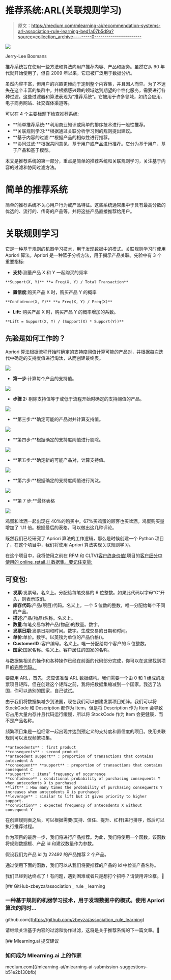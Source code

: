 # 推荐系统:ARL(关联规则学习)

> 原文：<https://medium.com/mlearning-ai/recommendation-systems-arl-association-rule-learning-bed1a07b5d9a?source=collection_archive---------0----------------------->

![](img/997723b2ee98ea0c70f1f68b13c25869.png)

Jerry-Lee Bosmans

推荐系统旨在使用一些方法和算法向用户推荐内容、产品和服务。虽然它从 90 年代就开始使用了，但自 2009 年以来，它已被广泛用于数据分析。

虽然内容丰富，但用户的兴趣更倾向于定制整个内容集，并且因人而异。为了不迷失在这个丰富的集群中，并根据感兴趣的领域达到期望的个性化服务，需要进行各种过滤。这些过滤器和算法表现为“推荐系统”。它被用于许多领域，如约会应用、电子商务网站、社交媒体渠道等。

可以在 4 个主要标题下检查推荐系统:

*   **简单推荐系统:**利用商业知识或简单的排序技术进行一般性推荐。
*   **关联规则学习:**根据通过关联分析学习到的规则提出建议。
*   **基于内容的过滤:**根据产品的相似性进行推荐。
*   **协同过滤:**根据共同意见，基于用户或产品进行推荐。它分为基于用户、基于产品和基于模型。

本文是推荐系统的第一部分，重点是简单的推荐系统和关联规则学习，关注基于内容的过滤和协同过滤方法。

# 简单的推荐系统

简单的推荐系统不关心用户行为或产品特征。这些系统通常集中于具有最高分数的优选的、流行的、传奇的产品等。并将这些产品直接推荐给用户。

# 关联规则学习

它是一种基于规则的机器学习技术，用于发现数据中的模式。关联规则学习时使用 Apriori 算法。Apriori 是一种篮子分析方法，用于揭示产品关联。先验中有 3 个重要指标:

*   **支持**:测量产品 X 和 Y 一起购买的频率

```
**Support(X, Y)** **= Freq(X, Y) / Total Transaction**
```

*   **置信度**:购买产品 X 时，购买产品 Y 的概率

```
**Confidence(X, Y)** **= Freq(X, Y) / Freq(X)**
```

*   **Lift:** 购买产品 X 时，购买产品 Y 的概率增加的系数。

```
**Lift = Support(X, Y) / (Support(X) * Support(Y))**
```

## 先验是如何工作的？

Apriori 算法根据流程开始时确定的支持度阈值计算可能的产品对，并根据每次迭代中确定的支持度值进行淘汰，从而创建最终表。

![](img/2a8f7654aaa809c8105215a5334e4ee0.png)

*   **第一步**:计算每个产品的支持值。

![](img/b6fe3c8c989f210c0ed1ebe43faffc34.png)

*   **步骤 2:** 剔除支持值等于或低于流程开始时确定的支持阈值的产品。

![](img/17d4fc3463904a06914779d03015c3b1.png)

*   **第三步:**确定可能的产品对并计算支持值。

![](img/87cf9686eb347387ff84b7ecc24d20e1.png)

*   **第四步:**根据确定的支持度阈值进行剔除。

![](img/3305b712719f07188cabbfd0728231e4.png)

*   **第五步:**确定新的可能产品对，计算支持值。

![](img/99c270f0c0185905aade886006df4add.png)

*   **第六步:**根据确定的支持度阈值进行淘汰。

![](img/022061922c309ffbd89574953387ac66.png)

*   **第 7 步:**最终表格

![](img/c5eee9dc7c3c8cf714d775ff98696f99.png)

鸡蛋和啤酒一起出现在 40%的购买中。67%买鸡蛋的顾客也买啤酒。鸡蛋购买量增加了 1.11 倍。根据最后的表格，可以做出这几种评论。

既然我们已经研究了 Apriori 算法的工作逻辑，那么是时候创建一个 Python 项目了，在这个项目中，我们将使用 Apriori 算法实现关联规则学习。

在这个项目中，我将使用之前在 RFM 和 CLTV[(客户终身价值)](/the-modern-scientist/crm-analytics-cltv-customer-lifetime-value-6a02825d7cbe)项目的[客户细分中使用的 online_retail_II 数据集。要记住变量:](/@zbeyza/crm-analytics-customer-segmentation-with-rfm-208ddc10c623)

## 可变包:

*   **发票**:发票号。名义上。分配给每笔交易的 6 位整数。如果此代码以字母“C”开头，则表示取消。
*   **库存代码**:产品(项目)代码。名义上。一个 5 位数的整数，唯一分配给每个不同的产品。
*   **描述**:产品(物品)名称。名义上。
*   **数量**:每笔交易每种产品(物品)的数量。数字。
*   **发票日期**:发票日期和时间。数字。生成交易的日期和时间。
*   **单价**:单价。数字。以英镑为单位的产品价格()。
*   **CustomerID** :客户编号。名义上。唯一分配给每个客户的 5 位整数。
*   **国家**:国家名称。名义上。客户居住的国家的名称。

与数据集相关的操作和各种操作已经在前面的代码部分完成，你可以在这里找到项目[的完整代码。](https://github.com/zbeyza/association_rule_learning)

要应用 ARL，首先，您应该准备 ARL 数据结构。我们需要一个由 0 和 1 组成的发票项目矩阵，但在创建这个矩阵之前，我将把数据集缩减到一个国家。我选了法国，你可以选别的国家，自己试试。

由于我们将数据集减少到法国，现在我们可以创建发票项目矩阵。我们可以将 StockCode 和 Description 都作为 Item，但是将 Description 作为 Item 会导致它占用大量内存并且代码运行缓慢，所以将 StockCode 作为 Item 会更健康，而不是产品名称。

频繁项目集是一组经常一起出现并达到预定义的支持度和置信度的项目。使用关联规则可以发现频繁项集。

```
**antecedents** : first product
**consequents** : second product
**antecedent support** : proportion of transactions that contains antecedent A
**consequent** **support** : proportion of transactions that contains consequent C
**support** : items’ frequency of occurrence
**confidence** : conditional probability of purchasing consequents Y 
when antecedents X is purchased
**lift** : How many times the probability of purchasing consequents Y 
increases when antecedents X is purchased
**leverage** : similar to lift but it gives priority to higher support.
**conviction** : expected frequency of antecedents X without consequent Y
```

在创建规则表之后，可以根据需要(支持、信任、提升、杠杆)进行排序，然后可以执行推荐过程。

作为项目的最后一步，我们将进行产品推荐。为此，我们将使用一个函数，该函数将规则数据框、产品 id 和建议数量作为参数。

假设我们为产品 id 为 22492 的产品推荐 2 个产品。

通过使用下面的函数，我们可以从我们将要推荐的产品的 id 中检查产品名称。

我们已经到达终点了！有问题，遇到困难或者只是想打个招呼？请使用评论框。🦖

[](https://github.com/zbeyza/association_rule_learning) [## GitHub-zbeyza/association _ rule _ learning

### 一种基于规则的机器学习技术，用于发现数据中的模式。使用 Apriori 算法的同时…

github.com](https://github.com/zbeyza/association_rule_learning) 

请继续关注基于内容的过滤和协作过滤，这将是关于推荐系统的下一篇文章。🔔

[](/mlearning-ai/mlearning-ai-submission-suggestions-b51e2b130bfb) [## Mlearning.ai 提交建议

### 如何成为 Mlearning.ai 上的作家

medium.com](/mlearning-ai/mlearning-ai-submission-suggestions-b51e2b130bfb)